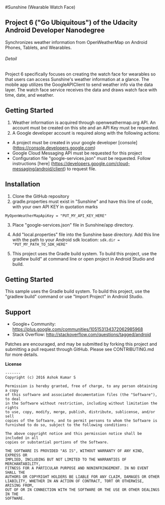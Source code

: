 #Sunshine (Wearable Watch Face)
## Project 6 ("Go Ubiquitous") of the Udacity Android Developer Nanodegree

Synchronizes weather information from OpenWeatherMap on Android Phones, Tablets, and Wearables.

###### Detail
Project 6 specifically focuses on creating the watch face for wearables so that users can access Sunshine's weather information at a glance.  The mobile app utilizes the GoogleAPIClient to send weather info via the data layer. The watch face service receives the data and draws watch face with time, date, and weather.


Getting Started
-------------
1. Weather information is acquired through openweathermap.org API. An account must be created on this site and an API Key must be requested.
2. A Google developer account is required along with the following actions:
  * A project must be created in your google developer [console] (https://console.developers.google.com)
  * Google Cloud Messaging API must be requested for this project
  * Configuration file "google-services.json" must be requested.  Follow instructions [here] (https://developers.google.com/cloud-messaging/android/client) to request file.

Installation
------------
1. Clone the GitHub repository
2. gradle.properties must exist in "Sunshine" and have this line of code, with your own API KEY in quotation marks

 ```MyOpenWeatherMapApiKey = "PUT_MY_API_KEY_HERE"```

3. Place "google-services.json" file in Sunshine/app directory.
4. Add "local.properties" file into the Sunshine base directory.  Add this line with the path to your Android sdk location:
 ```sdk.dir = "PUT_MY_PATH_TO_SDK_HERE"```

5. This project uses the Gradle build system.  To build this project, use the gradlew build" at command line or open project in Android Studio and build. 


Getting Started
---------------
This sample uses the Gradle build system.  To build this project, use the
"gradlew build" command or use "Import Project" in Android Studio.

Support
-------

- Google+ Community: https://plus.google.com/communities/105153134372062985968
- Stack Overflow: http://stackoverflow.com/questions/tagged/android

Patches are encouraged, and may be submitted by forking this project and
submitting a pull request through GitHub. Please see CONTRIBUTING.md for more details.

**License**
```
-------
Copyright (c) 2016 Ashok Kumar S

Permission is hereby granted, free of charge, to any person obtaining a copy
of this software and associated documentation files (the "Software"), to deal
in the Software without restriction, including without limitation the rights
to use, copy, modify, merge, publish, distribute, sublicense, and/or sell
copies of the Software, and to permit persons to whom the Software is
furnished to do so, subject to the following conditions:

The above copyright notice and this permission notice shall be included in all
copies or substantial portions of the Software.

THE SOFTWARE IS PROVIDED "AS IS", WITHOUT WARRANTY OF ANY KIND, EXPRESS OR
IMPLIED, INCLUDING BUT NOT LIMITED TO THE WARRANTIES OF MERCHANTABILITY,
FITNESS FOR A PARTICULAR PURPOSE AND NONINFRINGEMENT. IN NO EVENT SHALL THE
AUTHORS OR COPYRIGHT HOLDERS BE LIABLE FOR ANY CLAIM, DAMAGES OR OTHER
LIABILITY, WHETHER IN AN ACTION OF CONTRACT, TORT OR OTHERWISE, ARISING FROM,
OUT OF OR IN CONNECTION WITH THE SOFTWARE OR THE USE OR OTHER DEALINGS IN THE
SOFTWARE.
```
